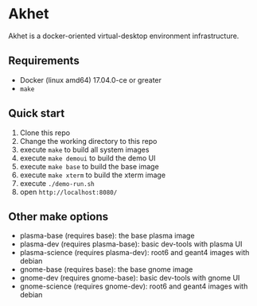 # Akhet

Akhet is a docker-oriented virtual-desktop environment infrastructure.

## Requirements

* Docker (linux amd64) 17.04.0-ce or greater
* `make`

## Quick start

1. Clone this repo
2. Change the working directory to this repo
3. execute `make` to build all system images
4. execute `make demoui` to build the demo UI
5. execute `make base` to build the base image
6. execute `make xterm` to build the xterm image
7. execute `./demo-run.sh`
8. open `http://localhost:8080/`

## Other make options

* plasma-base (requires base): the base plasma image
* plasma-dev (requires plasma-base): basic dev-tools with plasma UI
* plasma-science (requires plasma-dev): root6 and geant4 images with debian
* gnome-base (requires base): the base gnome image
* gnome-dev (requires gnome-base): basic dev-tools with gnome UI
* gnome-science (requires gnome-dev): root6 and geant4 images with debian
